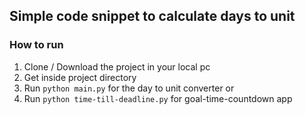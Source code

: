## Simple code snippet to calculate days to unit

### How to run
1. Clone / Download the project in your local pc
2. Get inside project directory
3.  Run `python main.py` for the day to unit converter or
4. Run `python time-till-deadline.py` for goal-time-countdown app

